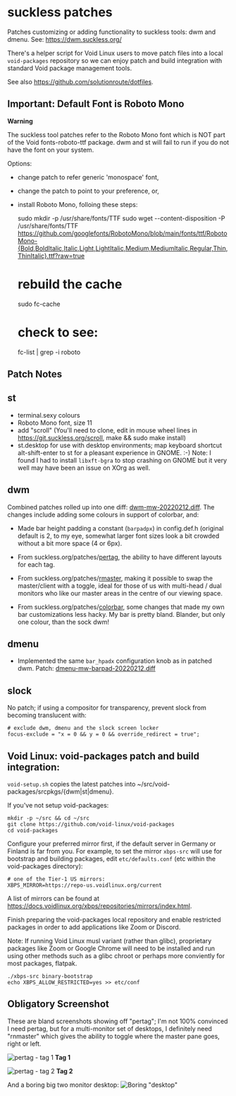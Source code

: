 # suckless patches
Patches customizing or adding functionality to suckless tools: dwm and dmenu. See: https://dwm.suckless.org/

There's a helper script for Void Linux users to move patch files into a local
`void-packages` repository so we can enjoy patch and build integration with
standard Void package management tools.

See also https://github.com/solutionroute/dotfiles.

## Important: Default Font is Roboto Mono

**Warning**

The suckless tool patches refer to the Roboto Mono font which is NOT part of
the Void fonts-roboto-ttf package. dwm and st will fail to run if you do not
have the font on your system.

Options:

- change patch to refer generic 'monospace' font,
- change the patch to point to your preference, or,
- install Roboto Mono, folloing these steps:

    sudo mkdir -p /usr/share/fonts/TTF
    sudo wget --content-disposition -P /usr/share/fonts/TTF \
        https://github.com/googlefonts/RobotoMono/blob/main/fonts/ttf/RobotoMono-{Bold,BoldItalic,Italic,Light,LightItalic,Medium,MediumItalic,Regular,Thin,ThinItalic}.ttf?raw=true

    # rebuild the cache
    sudo fc-cache
    # check to see:
    fc-list | grep -i roboto

## Patch Notes

## st

* terminal.sexy colours 
* Roboto Mono font, size 11
* add "scroll" (You'll need to clone, edit in mouse wheel lines in
  <https://git.suckless.org/scroll>, make && sudo make install)
* st.desktop for use with desktop environments; map keyboard shortcut
  alt-shift-enter to st for a pleasant experience in GNOME. :-) Note: I found I
  had to install `libxft-bgra` to stop crashing on GNOME but it very well may
  have been an issue on XOrg as well.

## dwm

Combined patches rolled up into one diff: [dwm-mw-20220212.diff](https://github.com/solutionroute/suckless-patches/blob/main/dwm-mw-20220212.diff). 
The changes include adding some colours in support of colorbar, and:

* Made bar height padding a constant (`barpadpx`) in config.def.h (original
  default is 2, to my eye, somewhat larger font sizes look a bit crowded
  without a bit more space (4 or 6px).

* From suckless.org/patches/[pertag](https://dwm.suckless.org/patches/pertag/), 
  the ability to have different layouts for each tag.

* From suckless.org/patches/[rmaster](https://dwm.suckless.org/patches/rmaster/),
  making it possible to swap the master/client with a toggle, ideal for those
  of us with multi-head / dual monitors who like our master areas in the centre
  of our viewing space.

* From suckless.org/patches/[colorbar](https://dwm.suckless.org/patches/colorbar/),
  some changes that made my own bar customizations less hacky. My bar is pretty
  bland.  Blander, but only one colour, than the sock dwm!

## dmenu

* Implemented the same `bar_hpadx` configuration knob as in patched dwm. Patch: [dmenu-mw-barpad-20220212.diff](https://github.com/solutionroute/suckless-patches/blob/main/dmenu-mw-barpad-20220212.diff)

## slock

No patch; if using a compositor for transparency, prevent slock from becoming translucent with:

    # exclude dwm, dmenu and the slock screen locker
    focus-exclude = "x = 0 && y = 0 && override_redirect = true";

## Void Linux: void-packages patch and build integration:

`void-setup.sh` copies the latest patches into ~/src/void-packages/srcpkgs/{dwm|st|dmenu}. 

If you've not setup void-packages:

	mkdir -p ~/src && cd ~/src
	git clone https://github.com/void-linux/void-packages
    cd void-packages

Configure your preferred mirror first, if the default server in Germany or
Finland is far from you. For example, to set the mirror `xbps-src` will use for
bootstrap and building packages, edit `etc/defaults.conf` (etc within the
void-packages directory):

    # one of the Tier-1 US mirrors:
    XBPS_MIRROR=https://repo-us.voidlinux.org/current

A list of mirrors can be found at <https://docs.voidlinux.org/xbps/repositories/mirrors/index.html>.

Finish preparing the void-packages local repository and enable restricted
packages in order to add applications like Zoom or Discord. 

Note: If running Void Linux musl variant (rather than glibc), proprietary
packages like Zoom or Google Chrome will need to be installed and run using
other methods such as a glibc chroot or perhaps more conviently for most
packages, flatpak.

    ./xbps-src binary-bootstrap
    echo XBPS_ALLOW_RESTRICTED=yes >> etc/conf

## Obligatory Screenshot

These are bland screenshots showing off "pertag"; I'm not 100% convinced I need pertag, 
but for a multi-monitor set of desktops, I definitely need "rnmaster" which gives the 
ability to toggle where the master pane goes, right or left.

![pertag - tag 1](https://raw.githubusercontent.com/solutionroute/suckless-patches/main/screenshots/pertag1.png)
**Tag 1**

![pertag - tag 2](https://raw.githubusercontent.com/solutionroute/suckless-patches/main/screenshots/pertag2.png)
**Tag 2**
 
And a boring big two monitor desktop:
![Boring "desktop"](https://raw.githubusercontent.com/solutionroute/suckless-patches/main/screenshots/20220104-172007.png)
